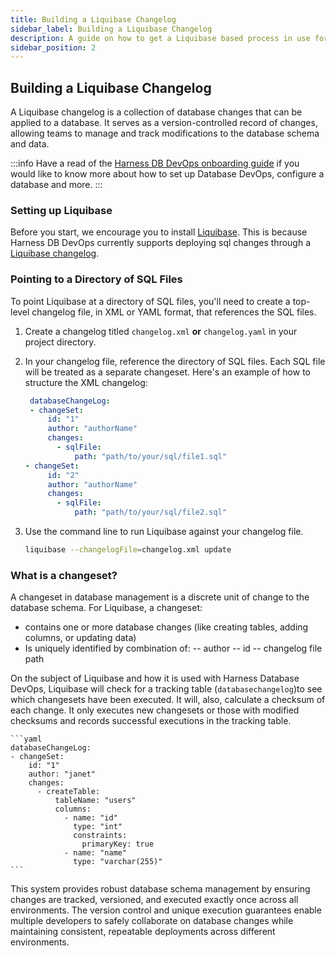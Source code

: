 ```yaml
---
title: Building a Liquibase Changelog 
sidebar_label: Building a Liquibase Changelog 
description: A guide on how to get a Liquibase based process in use for customers who do not currently use Liquibase
sidebar_position: 2
---
```


## Building a Liquibase Changelog 

A Liquibase changelog is a collection of database changes that can be applied to a database. It serves as a version-controlled record of changes, allowing teams to manage and track modifications to the database schema and data. 

:::info
Have a read of the [Harness DB DevOps onboarding guide](../get-started/onboarding-guide.md) if you would like to know more about how to set up Database DevOps, configure a database and more. 
:::

### Setting up Liquibase

Before you start, we encourage you to install [Liquibase](https://www.liquibase.com/download). This is because Harness DB DevOps currently supports deploying sql changes through a [Liquibase changelog](https://docs.liquibase.com/concepts/changelogs/home.html). 

### Pointing to a Directory of SQL Files

To point Liquibase at a directory of SQL files, you'll need to create a top-level changelog file, in XML or YAML format, that references the SQL files. 

 1. Create a changelog titled `changelog.xml` **or** `changelog.yaml` in your project directory. 
 2. In your changelog file, reference the directory of SQL files. Each SQL file will be treated as a 
  separate changeset. Here's an example of how to structure the XML changelog: 

    ```yaml
     databaseChangeLog:
     - changeSet:
         id: "1"
         author: "authorName"
         changes:
           - sqlFile:
               path: "path/to/your/sql/file1.sql"
    - changeSet:
         id: "2"
         author: "authorName"
         changes:
           - sqlFile:
               path: "path/to/your/sql/file2.sql"
    ```

 3. Use the command line to run Liquibase against your changelog file. 

    ```bash
    liquibase --changelogFile=changelog.xml update
    ```

### What is a changeset?

A changeset in database management is a discrete unit of change to the database schema. For Liquibase, a changeset:

 - contains one or more database changes (like creating tables, adding columns, or updating data)
 - Is uniquely identified by combination of:
    -- author
    -- id
    -- changelog file path

On the subject of Liquibase and how it is used with Harness Database DevOps, Liquibase will check for a tracking table (`databasechangelog`)to see which changesets have been executed. It will, also, 
calculate a checksum of each change. It only executes new changesets or those with modified checksums and records successful executions in the tracking table. 

    ```yaml
    databaseChangeLog:
    - changeSet:
        id: "1"
        author: "janet"
        changes:
          - createTable:
              tableName: "users"
              columns:
                - name: "id"
                  type: "int"
                  constraints:
                    primaryKey: true
                - name: "name"
                  type: "varchar(255)"
    ```

This system provides robust database schema management by ensuring changes are tracked, versioned, and 
executed exactly once across all environments. The version control and unique execution guarantees enable 
multiple developers to safely collaborate on database changes while maintaining consistent, repeatable 
deployments across different environments.
